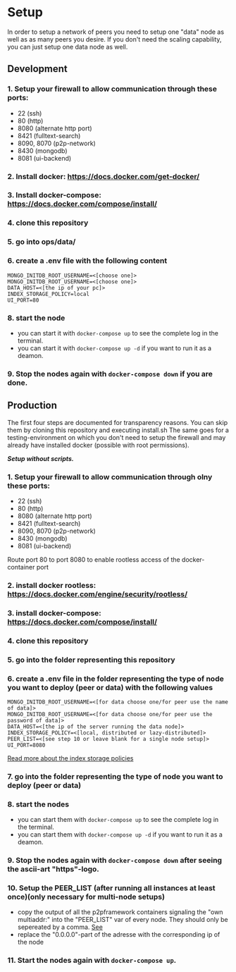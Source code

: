 # Setup
In order to setup a network of peers you need to setup one "data" node as well as as many peers you desire. If you don't need the scaling capability, you can just setup one data node as well.

## Development
### 1. Setup your firewall to allow communication through these ports:
- 22 (ssh)
- 80 (http)
- 8080 (alternate http port)
- 8421 (fulltext-search)
- 8090, 8070 (p2p-network)
- 8430 (mongodb)
- 8081 (ui-backend)

### 2. Install docker: https://docs.docker.com/get-docker/
### 3. Install docker-compose: https://docs.docker.com/compose/install/
### 4. clone this repository
### 5. go into ops/data/
### 6. create a .env file with the following content
```
MONGO_INITDB_ROOT_USERNAME=<[choose one]>  
MONGO_INITDB_ROOT_USERNAME=<[choose one]>  
DATA_HOST=<[the ip of your pc]>
INDEX_STORAGE_POLICY=local
UI_PORT=80
```
### 8. start the node
- you can start it with ```docker-compose up``` to see the complete log in the terminal.
- you can start it with ```docker-compose up -d``` if you want to run it as a deamon. 
### 9. Stop the nodes again with ```docker-compose down``` if you are done.

## Production
The first four steps are documented for transparency reasons. You can skip them by cloning this repository and executing install.sh The same goes for a testing-environment on which you don't need to setup the firewall and may already have installed docker (possible with root permissions).

***Setup without scripts.***
### 1. Setup your firewall to allow communication through olny these ports:
- 22 (ssh)
- 80 (http)
- 8080 (alternate http port)
- 8421 (fulltext-search)
- 8090, 8070 (p2p-network)
- 8430 (mongodb)
- 8081 (ui-backend)

Route port 80 to port 8080 to enable rootless access of the docker-container port

### 2. install docker rootless: https://docs.docker.com/engine/security/rootless/
### 3. install docker-compose: https://docs.docker.com/compose/install/
### 4. clone this repository
### 5. go into the folder representing this repository
### 6. create a .env file in the folder representing the type of node you want to deploy (peer or data) with the following values

```env
MONGO_INITDB_ROOT_USERNAME=<[for data choose one/for peer use the name of data]>  
MONGO_INITDB_ROOT_USERNAME=<[for data choose one/for peer use the password of data]>  
DATA_HOST=<[the ip of the server running the data node]>
INDEX_STORAGE_POLICY=<[local, distributed or lazy-distributed]>
PEER_LIST=<[see step 10 or leave blank for a single node setup]>
UI_PORT=8080
```
[Read more about the index storage policies](https://github.com/htw-projekt-p2p-volltextsuche/fulltext-search#index-storage-policies)
  
### 7. go into the folder representing the type of node you want to deploy (peer or data)
### 8. start the nodes
- you can start them with ```docker-compose up``` to see the complete log in the terminal.
- you can start them with ```docker-compose up -d``` if you want to run it as a deamon. 
### 9. Stop the nodes again with ```docker-compose down``` after seeing the ascii-art "https"-logo.
### 10. Setup the PEER_LIST (after running all instances at least once)(only necessary for multi-node setups)
- copy the output of all the p2pframework containers signaling the "own multiaddr:" into the "PEER_LIST" var of every node. They should only be sepereated by a comma. [See](https://github.com/htw-projekt-p2p-volltextsuche/p2p-dht#peer_list)
- replace the "0.0.0.0"-part of the adresse with the corresponding ip of the node
### 11. Start the nodes again with ```docker-compose up```.